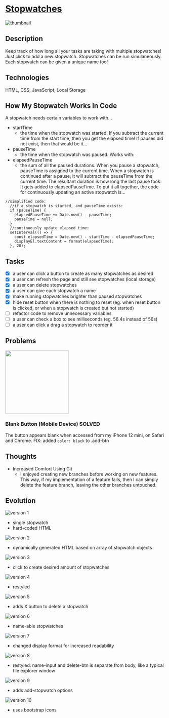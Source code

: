 # [Stopwatches](https://stopwatches.netlify.app/)

![thumbnail](./github_images/versions/v10.png)

## Description

Keep track of how long all your tasks are taking with multiple stopwatches! Just click to add a new stopwatch. Stopwatches can be run simulaneously. Each stopwatch can be given a unique name too!

## Technologies

HTML, CSS, JavaScript, Local Storage

## How My Stopwatch Works In Code

A stopwatch needs certain variables to work with...

- startTime
  - the time when the stopwatch was started. If you subtract the current time from the start time, then you get the elapsed time! If pauses did not exist, then that would be it...
- pauseTime
  - the time when the stopwatch was paused. Works with:
- elapsedPauseTime
  - the sum of all the paused durations. When you pause a stopwatch, pauseTime is assigned to the current time. When a stopwatch is continued after a pause, it will subtract the pauseTime from the current time. The resultant duration is how long the last pause took. It gets added to elapsedPauseTime.
    To put it all together, the code for continuously updating an active stopwatch is...

```
//simplified code:
  //if a stopwatch is started, and pauseTime exists:
  if (pauseTime) {
    elapsedPauseTime += Date.now() - pauseTime;
    pauseTime = null;
  }
  //continuously update elapsed time:
  setInterval(() => {
    const elapsedTime = Date.now() - startTime - elapsedPauseTime;
    displayEl.textContent = format(elapsedTime);
  }, 20);
```

## Tasks

- [x] a user can click a button to create as many stopwatches as desired
- [x] a user can refresh the page and still see stopwatches (local storage)
- [x] a user can delete stopwatches
- [x] a user can give each stopwatch a name
- [x] make running stopwatches brighter than paused stopwatches
- [x] hide reset button when there is nothing to reset (eg. when reset button is clicked, or when a stopwatch is created but not started)
- [ ] refactor code to remove unnecessary variables
- [ ] a user can check a box to see milliseconds (eg. 56.4s instead of 56s)
- [ ] a user can click a drag a stopwatch to reorder it

## Problems

<img src="https://user-images.githubusercontent.com/77288642/168978674-7f5c7762-36c2-4ca5-91bc-de17b0f5ab92.jpg" width="200">

### Blank Button (Mobile Device) SOLVED

The button appears blank when accessed from my iPhone 12 mini, on Safari and Chrome.
FIX: added `color: black` to .add-btn

## Thoughts

- Increased Comfort Using Git
  - I enjoyed creating new branches before working on new features. This way, if my implementation of a feature fails, then I can simply delete the feature branch, leaving the other branches untouched.

## Evolution

![version 1](./github_images/versions/v1.png)

- single stopwatch
- hard-coded HTML

![version 2](./github_images/versions/v2.png)

- dynamically generated HTML based on array of stopwatch objects

![version 3](./github_images/versions/v3.png)

- click to create desired amount of stopwatches

![version 4](./github_images/versions/v4.png)

- restyled

![version 5](./github_images/versions/v5.png)

- adds X button to delete a stopwatch

![version 6](./github_images/versions/v6.png)

- name-able stopwatches

![version 7](./github_images/versions/v7.png)

- changed display format for increased readability

![version 8](./github_images/versions/v8.png)

- restyled: name-input and delete-btn is separate from body, like a typical file explorer window

![version 9](./github_images/versions/v9.png)

- adds add-stopwatch options

![version 10](./github_images/versions/v10.png)

- uses bootstrap icons
